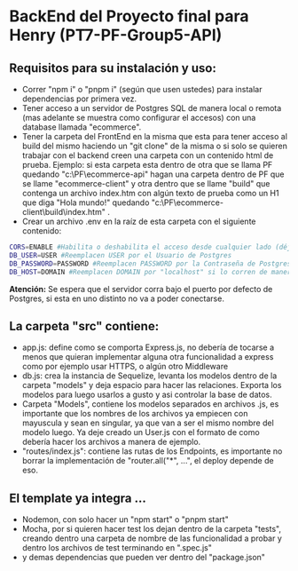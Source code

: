 # BackEnd del Proyecto final para Henry (PT7-PF-Group5-API)

## Requisitos para su instalación y uso:

- Correr "npm i" o "pnpm i" (según que usen ustedes) para instalar dependencias por primera vez.
- Tener acceso a un servidor de Postgres SQL de manera local o remota (mas adelante se muestra como configurar el accesos) con una database llamada "ecommerce".
- Tener la carpeta del FrontEnd en la misma que esta para tener acceso al build del mismo haciendo un "git clone" de la misma o si solo se quieren trabajar con el backend creen una carpeta con un contenido html de prueba. Ejemplo: si esta carpeta esta dentro de otra que se llama PF quedando "c:\PF\ecommerce-api\" hagan una carpeta dentro de PF que se llame "ecommerce-client" y otra dentro que se llame "build" que contenga un archivo index.htm con algún texto de prueba como un H1 que diga "Hola mundo!" quedando "c:\PF\ecommerce-client\build\index.htm" .
- Crear un archivo .env en la raíz de esta carpeta con el siguiente contenido:
```bash
CORS=ENABLE #Habilita o deshabilita el acceso desde cualquier lado (déjenlo ENABLE para desarrollo, solo se desactiva en deploy por temas de seguridad)
DB_USER=USER #Reemplacen USER por el Usuario de Postgres
DB_PASSWORD=PASSWORD #Reemplacen PASSWORD por la Contraseña de Postgres
DB_HOST=DOMAIN #Reemplacen DOMAIN por "localhost" si lo corren de manera local o el IP o Dominio de donde se encuentre si es un servidor externo.
```
__Atención:__ Se espera que el servidor corra bajo el puerto por defecto de Postgres, si esta en uno distinto no va a poder conectarse.

## La carpeta "src" contiene:
- app.js: define como se comporta Express.js, no debería de tocarse a menos que quieran implementar alguna otra funcionalidad a express como por ejemplo usar HTTPS, o algún otro Middleware
- db.js: crea la instancia de Sequelize, levanta los modelos dentro de la carpeta "models" y deja espacio para hacer las relaciones. Exporta los modelos para luego usarlos a gusto y asi controlar la base de datos.
- Carpeta "Models", contiene los modelos separados en archivos .js, es importante que los nombres de los archivos ya empiecen con mayuscula y sean en singular, ya que van a ser el mismo nombre del modelo luego. Ya deje creado un User.js con el formato de como debería hacer los archivos a manera de ejemplo. 
- "routes/index.js": contiene las rutas de los Endpoints, es importante no borrar la implementación de "router.all("*", ...", el deploy depende de eso.

## El template ya integra ...
- Nodemon, con solo hacer un "npm start" o "pnpm start"
- Mocha, por si quieren hacer test los dejan dentro de la carpeta "tests", creando dentro una carpeta de nombre de las funcionalidad a probar y dentro los archivos de test terminando en ".spec.js"
- y demas dependencias que pueden ver dentro del "package.json"
